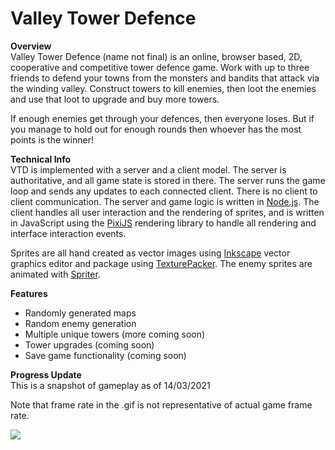 # Valley Tower Defence
**Overview**\
Valley Tower Defence (name not final) is an online, browser based, 2D, cooperative and competitive tower defence game. Work with up to three friends to defend your towns from the monsters and bandits that attack via the winding valley. Construct towers to kill enemies, then loot the enemies and use that loot to upgrade and buy more towers.

If enough enemies get through your defences, then everyone loses. But if you manage to hold out for enough rounds then whoever has the most points is the winner!

**Technical Info**\
VTD is implemented with a server and a client model. The server is authoritative, and all game state is stored in there. The server runs the game loop and sends any updates to each connected client. There is no client to client communication. The server and game logic is written in [Node.js](https://nodejs.org/).
The client handles all user interaction and the rendering of sprites, and is written in JavaScript using the [PixiJS](https://www.pixijs.com/) rendering library to handle all rendering and interface interaction events.

Sprites are all hand created as vector images using [Inkscape](https://inkscape.org/) vector graphics editor and package using [TexturePacker](https://www.codeandweb.com/texturepacker). The enemy sprites are animated with [Spriter](https://brashmonkey.com/spriter-pro/).

**Features**
* Randomly generated maps
* Random enemy generation
* Multiple unique towers (more coming soon)
* Tower upgrades (coming soon)
* Save game functionality (coming soon)

**Progress Update**\
This is a snapshot of gameplay as of 14/03/2021

Note that frame rate in the .gif is not representative of actual game frame rate.

![](docs/demo.gif)